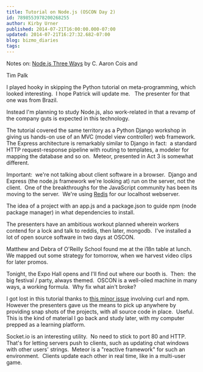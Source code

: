 ```yaml
---
title: Tutorial on Node.js (OSCON Day 2)
id: 7898553978200268255
author: Kirby Urner
published: 2014-07-21T16:00:00.000-07:00
updated: 2014-07-21T16:27:32.682-07:00
blog: bizmo_diaries
tags: 
---
```


Notes on: [Node.js Three Ways](http://www.oscon.com/oscon2014/public/schedule/topic/Emerging%20Languages) by C. Aaron Cois and 

  Tim Palk 

I played hooky in skipping the Python tutorial on meta-programming, which looked interesting.  I hope Patrick will update me.   The presenter for that one was from Brazil.

Instead I'm planning to study Node.js, also work-related in that a revamp of the company guts is expected in this technology.

The tutorial covered the same territory as a Python Django workshop in giving us hands-on use of an MVC (model view controller) web framework.  The Express architecture is remarkably similar to Django in fact:  a standard HTTP request-response pipeline with routing to templates, a modeler for mapping the database and so on.  Meteor, presented in Act 3 is somewhat different.

Important:  we're not talking about client software in a browser.  Django and Express (the node.js framework we're looking at) run on the server, not the client.  One of the breakthroughs for the JavaScript community has been its moving to the server.  We're using [Redis](http://redis.io/) for our localhost webserver.

The idea of a project with an app.js and a packa[](https://www.blogger.com/)ge.json to guide npm (node package manager) in what dependencies to install.

The presenters have an ambitious workout planned wherein workers contend for a lock and talk to reddis, then later, mongodb.  I've installed a lot of open source software in two days at OSCON.

Matthew and Debra of O'Reilly School found me at the i18n table at lunch.  We mapped out some strategy for tomorrow, when we harvest video clips for later promos.

Tonight, the Expo Hall opens and I'll find out where our booth is.  Then:  the big festival / party, always themed.  OSCON is a well-oiled machine in many ways, a working formula.  Why fix what ain't broke?

I got lost in this tutorial thanks to [this minor issue](https://github.com/garann/node-for-frontend-devs/issues/2) involving curl and npm.  However the presenters gave us the means to pick up anywhere by providing snap shots of the projects, with all source code in place.  Useful.  This is the kind of material I go back and study later, with my computer prepped as a learning platform.

Socket.io is an interesting utility.  No need to stick to port 80 and HTTP.  That's for letting servers push to clients, such as updating chat windows with other users' strings.  Meteor is a "reactive framework" for such an environment.  Clients update each other in real time, like in a multi-user game.